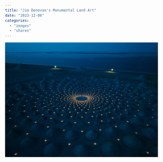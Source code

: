 ```yaml
---
title: "Jim Denevan's Monumental Land Art"
date: "2023-12-06"
categories: 
  - "images"
  - "shares"
---
```


![](self-similar.jpg "[Self Similar - Jim Denevan](https://jimdenevan.com)")


